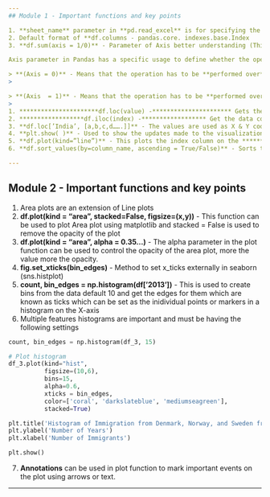 ```yaml
---
## Module 1 - Important functions and key points

1. **sheet_name** parameter in **pd.read_excel** is for specifying the sheet name from the excel sheet which has to be imported as a Pandas Dataframe. If the name is not given, then the integers also work as reference for the sheet_number. 
2. Default format of **df.columns - pandas.core. indexes.base.Index       ||      df.index - pandas.core.indexes.range.RangeIndex**
3. **df.sum(axis = 1/0)** - Parameter of Axis better understanding (This is reverse to the general understanding of Axis parameter) 

Axis parameter in Pandas has a specific usage to define whether the operation has to be done w.r.t the rows or w.r.t the columns. 

> **(Axis = 0)** - Means that the operation has to be **performed over** the **Rows**. So when we perform df.sum with 0 as the axis. The sum operation is performed over the rows i.e all the values for the rows are added in **************************vertical manner.**************************
> 

> **(Axis  = 1)** - Means that the operation has to be **performed over** the **Columns**. So when we perform df.sum with 1 as the axis. The sum operation is performed over the columns i.e all the values for the columns are added in **************************horizontal manner.**************************
> 
1. **********************df.loc(value) -********************** Gets the data corresponding to the value mentioned. 
2. ******************df.iloc(index) -****************** Get the data corresponding to the index mentioned. 
3. **df.loc[’India’, [a,b,c,d…….]]** - The values are used as X & Y coordinates.
4. **plt.show( )** - Used to show the updates made to the visualization
5. **df.plot(kind=”line”)** - This plots the index column on the ******X-axis****** & the each **column as a different Line**
6. **df.sort_values(by=column_name, ascending = True/False)** - Sorts the dataset according to the given conditions

---
```


## Module 2 - Important functions and key points

1. Area plots are an extension of Line plots
2. **df.plot(kind = “area”, stacked=False, figsize=(x,y))** - This function can be used to plot Area plot using matplotlib and stacked = False is used to remove the opacity of the plot
3. **df.plot(kind = “area”, alpha = 0.35…)** - The alpha parameter in the plot function can be used to control the opacity of the area plot, more the value more the opacity.
4. **fig.set_xticks(bin_edges)** - Method to set x_ticks externally in seaborn (sns.histplot)
5. **count, bin_edges = np.histogram(df[’2013’])** - This is used to create bins from the data default 10 and get the edges for them which are known as ticks which can be set as the inidividual points or markers in a histogram on the X-axis
6. Multiple features histograms are important and must be having the following settings

```python
count, bin_edges = np.histogram(df_3, 15)

# Plot histogram
df_3.plot(kind="hist", 
          figsize=(10,6), 
          bins=15, 
          alpha=0.6, 
          xticks = bin_edges, 
          color=['coral', 'darkslateblue', 'mediumseagreen'], 
          stacked=True)

plt.title('Histogram of Immigration from Denmark, Norway, and Sweden from 1980 - 2013')
plt.ylabel('Number of Years')
plt.xlabel('Number of Immigrants')

plt.show()
```

7. **Annotations** can be used in plot function to mark important events on the plot using arrows or text.

---
